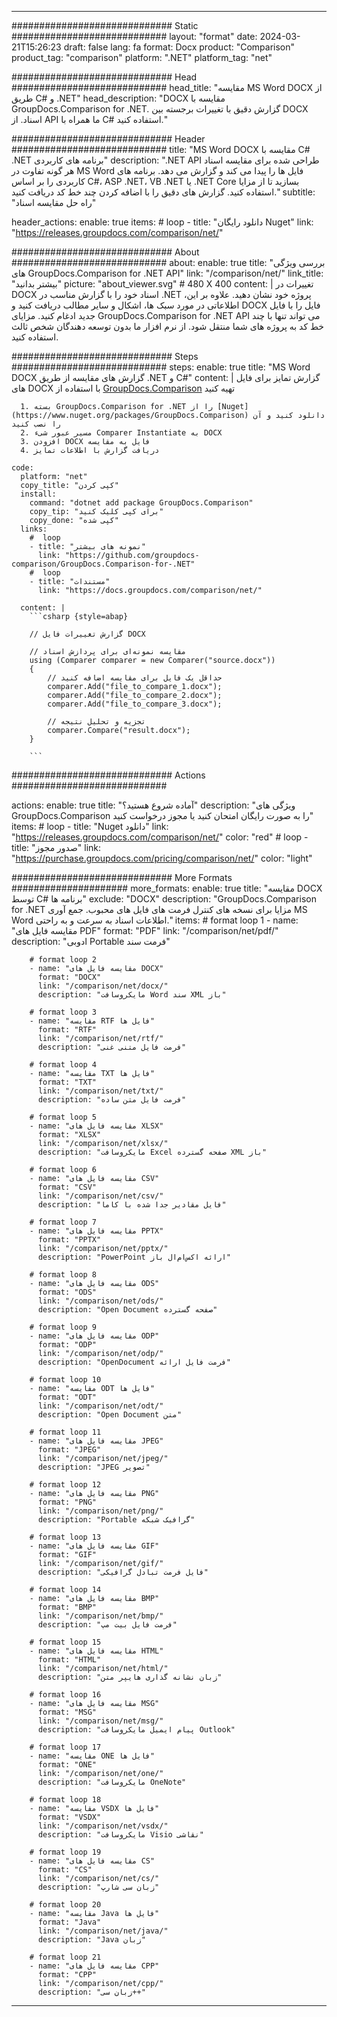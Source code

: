 
---
############################# Static ############################
layout: "format"
date:  2024-03-21T15:26:23
draft: false
lang: fa
format: Docx
product: "Comparison"
product_tag: "comparison"
platform: ".NET"
platform_tag: "net"

############################# Head ############################
head_title: "مقایسه MS Word DOCX از طریق C# و .NET"
head_description: "DOCX مقایسه با GroupDocs.Comparison for .NET. گزارش دقیق با تغییرات برجسته بین DOCX اسناد. از API ما همراه با C# استفاده کنید."

############################# Header ############################
title: "MS Word DOCX مقایسه با C# .NET برنامه های کاربردی" 
description: ".NET API طراحی شده برای مقایسه اسناد هر گونه تفاوت در MS Word فایل ها را پیدا می کند و گزارش می دهد. برنامه های کاربردی را بر اساس C#، ASP .NET، VB .NET یا .NET Core بسازید تا از مزایا استفاده کنید. گزارش های دقیق را با اضافه کردن چند خط کد دریافت کنید."
subtitle: "راه حل مقایسه اسناد" 

header_actions:
  enable: true
  items:
    #  loop
    - title: "دانلود رایگان Nuget"
      link: "https://releases.groupdocs.com/comparison/net/"
      
############################# About ############################
about:
    enable: true
    title: "بررسی ویژگی های GroupDocs.Comparison for .NET API"
    link: "/comparison/net/"
    link_title: "بیشتر بدانید"
    picture: "about_viewer.svg" # 480 X 400
    content: |
       تغییرات در DOCX اسناد خود را با گزارش مناسب در .NET پروژه خود نشان دهید. علاوه بر این، اطلاعاتی در مورد سبک ها، اشکال و سایر مطالب دریافت کنید و DOCX فایل را با فایل جدید ادغام کنید. مزایای GroupDocs.Comparison for .NET API می تواند تنها با چند خط کد به پروژه های شما منتقل شود. از نرم افزار ما بدون توسعه دهندگان شخص ثالث استفاده کنید.

############################# Steps ############################
steps:
    enable: true
    title: "MS Word DOCX گزارش های مقایسه از طریق .NET و C#"
    content: |
      گزارش تمایز برای فایل های DOCX با استفاده از [GroupDocs.Comparison](https://products.groupdocs.com/comparison/net/) تهیه کنید
      
      1. بسته GroupDocs.Comparison for .NET را از [Nuget](https://www.nuget.org/packages/GroupDocs.Comparison) دانلود کنید و آن را نصب کنید
      2. مسیر عبور شیء Comparer Instantiate به DOCX
      3. افزودن DOCX فایل به مقایسه
      4. دریافت گزارش با اطلاعات تمایز
   
    code:
      platform: "net"
      copy_title: "کپی کردن"
      install:
        command: "dotnet add package GroupDocs.Comparison"
        copy_tip: "برای کپی کلیک کنید"
        copy_done: "کپی شده"
      links:
        #  loop
        - title: "نمونه های بیشتر"
          link: "https://github.com/groupdocs-comparison/GroupDocs.Comparison-for-.NET"
        #  loop
        - title: "مستندات"
          link: "https://docs.groupdocs.com/comparison/net/"
          
      content: |
        ```csharp {style=abap}

        // گزارش تغییرات فایل DOCX

        // مقایسه نمونه‌ای برای پردازش اسناد
        using (Comparer comparer = new Comparer("source.docx"))
        {
            // حداقل یک فایل برای مقایسه اضافه کنید
        	comparer.Add("file_to_compare_1.docx");
            comparer.Add("file_to_compare_2.docx");
            comparer.Add("file_to_compare_3.docx");

            // تجزیه و تحلیل نتیجه
            comparer.Compare("result.docx"); 
        }
        
        ```            

############################# Actions ############################

actions:
  enable: true
  title: "آماده شروع هستید؟"
  description: "ویژگی های GroupDocs.Comparison را به صورت رایگان امتحان کنید یا مجوز درخواست کنید"
  items:
    #  loop
    - title: "Nuget دانلود"
      link: "https://releases.groupdocs.com/comparison/net/"
      color: "red"
        #  loop
    - title: "صدور مجوز"
      link: "https://purchase.groupdocs.com/pricing/comparison/net/"
      color: "light"


############################# More Formats #####################
more_formats:
    enable: true
    title: "مقایسه DOCX توسط C# برنامه ها"
    exclude: "DOCX"
    description: "GroupDocs.Comparison for .NET مزایا برای نسخه های کنترل فرمت های فایل های محبوب. جمع آوری MS Word اطلاعات اسناد به سرعت و به راحتی."
    items: 
        # format loop 1
        - name: "مقایسه فایل های PDF"
          format: "PDF"
          link: "/comparison/net/pdf/"
          description: "ادوبی Portable فرمت سند"

        # format loop 2
        - name: "مقایسه فایل های DOCX"
          format: "DOCX"
          link: "/comparison/net/docx/"
          description: "مایکروسافت Word سند XML باز"

        # format loop 3
        - name: "مقایسه RTF فایل ها"
          format: "RTF"
          link: "/comparison/net/rtf/"
          description: "فرمت فایل متنی غنی"

        # format loop 4
        - name: "مقایسه TXT فایل ها"
          format: "TXT"
          link: "/comparison/net/txt/"
          description: "فرمت فایل متن ساده"

        # format loop 5
        - name: "مقایسه فایل های XLSX"
          format: "XLSX"
          link: "/comparison/net/xlsx/"
          description: "مایکروسافت Excel صفحه گسترده XML باز"

        # format loop 6
        - name: "مقایسه فایل های CSV"
          format: "CSV"
          link: "/comparison/net/csv/"
          description: "فایل مقادیر جدا شده با کاما"

        # format loop 7
        - name: "مقایسه فایل های PPTX"
          format: "PPTX"
          link: "/comparison/net/pptx/"
          description: "PowerPoint ارائه اکس‌ام‌ال باز"

        # format loop 8
        - name: "مقایسه فایل های ODS"
          format: "ODS"
          link: "/comparison/net/ods/"
          description: "Open Document صفحه گسترده"

        # format loop 9
        - name: "مقایسه فایل های ODP"
          format: "ODP"
          link: "/comparison/net/odp/"
          description: "OpenDocument فرمت فایل ارائه"

        # format loop 10
        - name: "مقایسه ODT فایل ها"
          format: "ODT"
          link: "/comparison/net/odt/"
          description: "Open Document متن"

        # format loop 11
        - name: "مقایسه فایل های JPEG"
          format: "JPEG"
          link: "/comparison/net/jpeg/"
          description: "JPEG تصویر"

        # format loop 12
        - name: "مقایسه فایل های PNG"
          format: "PNG"
          link: "/comparison/net/png/"
          description: "Portable گرافیک شبکه"

        # format loop 13
        - name: "مقایسه فایل های GIF"
          format: "GIF"
          link: "/comparison/net/gif/"
          description: "فایل فرمت تبادل گرافیکی"

        # format loop 14
        - name: "مقایسه فایل های BMP"
          format: "BMP"
          link: "/comparison/net/bmp/"
          description: "فرمت فایل بیت مپ"

        # format loop 15
        - name: "مقایسه فایل های HTML"
          format: "HTML"
          link: "/comparison/net/html/"
          description: "زبان نشانه گذاری هایپر متن"

        # format loop 16
        - name: "مقایسه فایل های MSG"
          format: "MSG"
          link: "/comparison/net/msg/"
          description: "پیام ایمیل مایکروسافت Outlook"

        # format loop 17
        - name: "مقایسه ONE فایل ها"
          format: "ONE"
          link: "/comparison/net/one/"
          description: "مایکروسافت OneNote"

        # format loop 18
        - name: "مقایسه VSDX فایل ها"
          format: "VSDX"
          link: "/comparison/net/vsdx/"
          description: "مایکروسافت Visio نقاشی"

        # format loop 19
        - name: "مقایسه فایل های CS"
          format: "CS"
          link: "/comparison/net/cs/"
          description: "زبان سی شارپ"

        # format loop 20
        - name: "مقایسه Java فایل ها"
          format: "Java"
          link: "/comparison/net/java/"
          description: "Java زبان"
          
        # format loop 21
        - name: "مقایسه فایل های CPP"
          format: "CPP"
          link: "/comparison/net/cpp/"
          description: "زبان سی++"
---